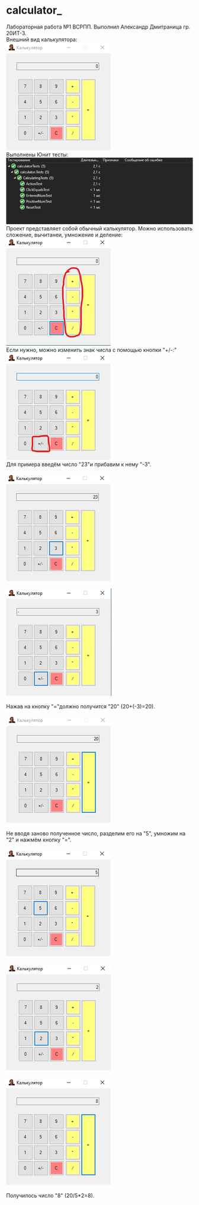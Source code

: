 # calculator_
Лабораторная работа №1 ВСРПП. Выполнил Александр Дмитраница гр. 20ИТ-3.
<br>Внешний вид калькулятора:<br>
<img src="https://raw.githubusercontent.com/CyberSanyok/Images/main/Caclulator%20Images/Внешний%20вид%20калькулятора.png" >
<br>Выполнены Юнит тесты:<br>
<img src="https://raw.githubusercontent.com/CyberSanyok/Images/main/Caclulator%20Images/UTests.png" >
<br>Проект представляет собой обычный калькулятор. Можно использовать сложение, вычитанеи, умножение и деление:<br>
<img src="https://raw.githubusercontent.com/CyberSanyok/Images/main/Caclulator%20Images/Операции.png" >
<br>Если нужно, можно изменить знак числа с помощью кнопки "+/-:"<br>
<img src="https://raw.githubusercontent.com/CyberSanyok/Images/main/Caclulator%20Images/Изменить%20знак.png" >
<br>Для примера введём число "23"и прибавим к нему "-3".<br>
<br><img src="https://raw.githubusercontent.com/CyberSanyok/Images/main/Caclulator%20Images/1.png" ><br>
<br><img src="https://raw.githubusercontent.com/CyberSanyok/Images/main/Caclulator%20Images/2.png" ><br>
<br>Нажав на кнопку "="должно получится "20" (20+(-3)=20).<br>
<br><img src="https://raw.githubusercontent.com/CyberSanyok/Images/main/Caclulator%20Images/3.png" ><br>
<br>Не вводя заново полученное число, разделим его на "5", умножим на "2" и нажмём кнопку "=".<br>
<br><img src="https://raw.githubusercontent.com/CyberSanyok/Images/main/Caclulator%20Images/4.png" ><br>
<br><img src="https://raw.githubusercontent.com/CyberSanyok/Images/main/Caclulator%20Images/5.png" ><br>
<br><img src="https://raw.githubusercontent.com/CyberSanyok/Images/main/Caclulator%20Images/6.png" ><br>
<br>Получилось число "8" (20/5*2=8).<br>
